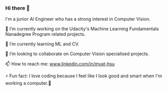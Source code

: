 ### Hi there 👋

I'm a junior AI Engineer who has a strong interest in Computer Vision.

 🔭 I’m currently working on the Udacity's Machine Learning Fundamentals Nanadegree Program related projects.
 
 🌱 I’m currently learning ML and CV.
 
 👯 I’m looking to collaborate on Computer Vision specialised projects.
 
 📫 How to reach me: www.linkedin.com/in/myat-hsu
 
 ⚡ Fun fact: I love coding because I feel like I look good and smart when I'm working a computer.🤭
